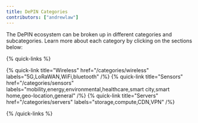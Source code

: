 ```yaml
---
title: DePIN Categories
contributors: ["andrewlaw"]
---
```


The DePIN ecosystem can be broken up in different categories and subcategories. Learn more about each category by clicking on the sections below:

{% quick-links %}

{% quick-link title="Wireless" href="/categories/wireless" labels="5G,LoRaWAN,WiFi,bluetooth" /%}
{% quick-link title="Sensors" href="/categories/sensors" labels="mobility,energy,environmental,healthcare,smart city,smart home,geo-location,general" /%}
{% quick-link title="Servers" href="/categories/servers" labels="storage,compute,CDN,VPN" /%}

{% /quick-links %}
